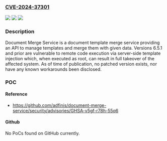 ### [CVE-2024-37301](https://cve.mitre.org/cgi-bin/cvename.cgi?name=CVE-2024-37301)
![](https://img.shields.io/static/v1?label=Product&message=document-merge-service&color=blue)
![](https://img.shields.io/static/v1?label=Version&message=%3D%20%3C%3D%206.5.1%20&color=brighgreen)
![](https://img.shields.io/static/v1?label=Vulnerability&message=CWE-1336%3A%20Improper%20Neutralization%20of%20Special%20Elements%20Used%20in%20a%20Template%20Engine&color=brighgreen)

### Description

Document Merge Service is a document template merge service providing an API to manage templates and merge them with given data. Versions 6.5.1 and prior are vulnerable to remote code execution via server-side template injection which, when executed as root, can result in full takeover of the affected system. As of time of publication, no patched version exists, nor have any known workarounds been disclosed.

### POC

#### Reference
- https://github.com/adfinis/document-merge-service/security/advisories/GHSA-v5gf-r78h-55q6

#### Github
No PoCs found on GitHub currently.

